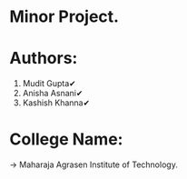 # Minor Project.

# Authors:
1. Mudit Gupta✔
2. Anisha Asnani✔
3. Kashish Khanna✔

# College Name: 
-> Maharaja Agrasen Institute of Technology.
